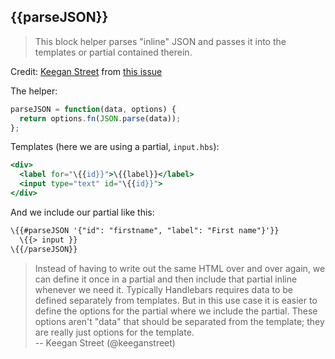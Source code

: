 ## \{{parseJSON}}

> This block helper parses "inline" JSON and passes it into the templates or partial contained therein.

Credit: [Keegan Street](https://github.com/keeganstreet) from [this issue](https://github.com/assemble/assemble/issues/228#issuecomment-20855238)

The helper:

```js
parseJSON = function(data, options) {
  return options.fn(JSON.parse(data));
};
```

Templates (here we are using a partial, `input.hbs`):

```handlebars
<div>
  <label for="\{{id}}">\{{label}}</label>
  <input type="text" id="\{{id}}">
</div>
```

And we include our partial like this:

```handlebars
\{{#parseJSON '{"id": "firstname", "label": "First name"}'}}
  \{{> input }}
\{{/parseJSON}}
```

> Instead of having to write out the same HTML over and over again, we can define it once in a partial and then include that partial inline whenever we need it. Typically Handlebars requires data to be defined separately from  templates. But in this use case it is easier to define the options for the partial where we include the partial. These options aren't "data" that should be separated from the template; they are really just options for the template. <br>
> -- Keegan Street (@keeganstreet)